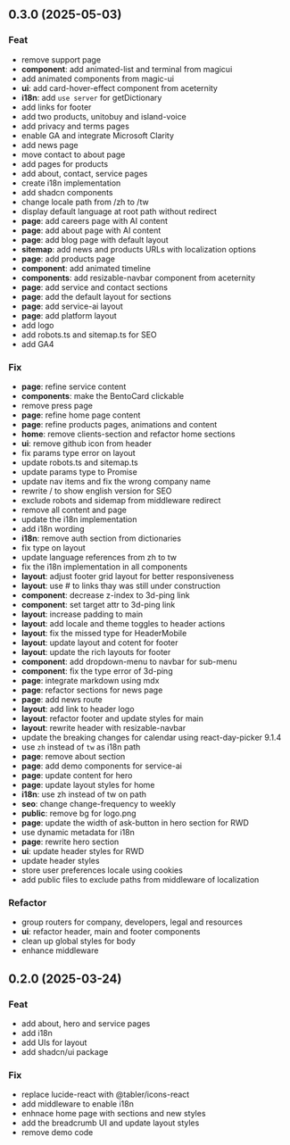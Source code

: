 ## 0.3.0 (2025-05-03)

### Feat

- remove support page
- **component**: add animated-list and terminal from magicui
- add animated components from magic-ui
- **ui**: add card-hover-effect component from aceternity
- **i18n**: add `use server` for getDictionary
- add links for footer
- add two products, unitobuy and island-voice
- add privacy and terms pages
- enable GA and integrate Microsoft Clarity
- add news page
- move contact to about page
- add pages for products
- add about, contact, service pages
- create i18n implementation
- add shadcn components
- change locale path from /zh to /tw
- display default language at root path without redirect
- **page**: add careers page with AI content
- **page**: add about page with AI content
- **page**: add blog page with default layout
- **sitemap**: add news and products URLs with localization options
- **page**: add products page
- **component**: add animated timeline
- **components**: add resizable-navbar component from aceternity
- **page**: add service and contact sections
- **page**: add the default layout for sections
- **page**: add service-ai layout
- **page**: add platform layout
- add logo
- add robots.ts and sitemap.ts for SEO
- add GA4

### Fix

- **page**: refine service content
- **components**: make the BentoCard clickable
- remove press page
- **page**: refine home page content
- **page**: refine products pages, animations and content
- **home**: remove clients-section and refactor home sections
- **ui**: remove github icon from header
- fix params type error on layout
- update robots.ts and sitemap.ts
- update params type to Promise
- update nav items and fix the wrong company name
- rewrite / to show english version for SEO
- exclude robots and sidemap from middleware redirect
- remove all content and page
- update the i18n implementation
- add i18n wording
- **i18n**: remove auth section from dictionaries
- fix type on layout
- update language references from zh to tw
- fix the i18n implementation in all components
- **layout**: adjust footer grid layout for better responsiveness
- **layout**: use # to links thay was still under construction
- **component**: decrease z-index to 3d-ping link
- **component**: set target attr to 3d-ping link
- **layout**: increase padding to main
- **layout**: add locale and theme toggles to header actions
- **layout**: fix the missed type for HeaderMobile
- **layout**: update layout and cotent for footer
- **layout**: update the rich layouts for footer
- **component**: add dropdown-menu to navbar for sub-menu
- **component**: fix the type error of 3d-ping
- **page**: integrate markdown using mdx
- **page**: refactor sections for news page
- **page**: add news route
- **layout**: add link to header logo
- **layout**: refactor footer and update styles for main
- **layout**: rewrite header with resizable-navbar
- update the breaking changes for calendar using react-day-picker 9.1.4
- use `zh` instead of `tw` as i18n path
- **page**: remove about section
- **page**: add demo components for service-ai
- **page**: update content for hero
- **page**: update layout styles for home
- **i18n**: use zh instead of tw on path
- **seo**: change change-frequency to weekly
- **public**: remove bg for logo.png
- **page**: update the width of ask-button in hero section for RWD
- use dynamic metadata for i18n
- **page**: rewrite hero section
- **ui**: update header styles for RWD
- update header styles
- store user preferences locale using cookies
- add public files to exclude paths from middleware of localization

### Refactor

- group routers for company, developers, legal and resources
- **ui**: refactor header, main and footer components
- clean up global styles for body
- enhance middleware

## 0.2.0 (2025-03-24)

### Feat

- add about, hero and service pages
- add i18n
- add UIs for layout
- add shadcn/ui package

### Fix

- replace lucide-react with @tabler/icons-react
- add middleware to enable i18n
- enhnace home page with sections and new styles
- add the breadcrumb UI and update layout styles
- remove demo code
